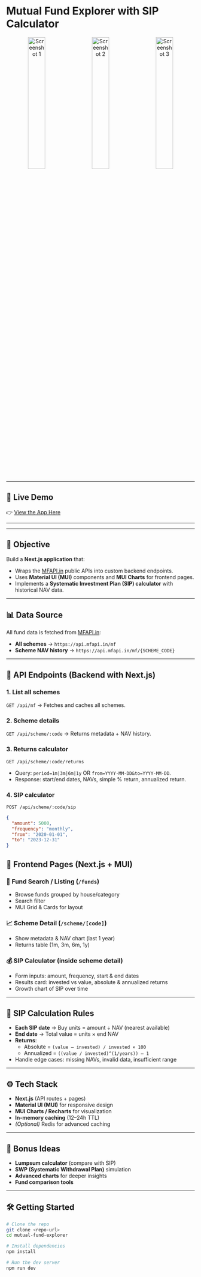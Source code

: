 # Mutual Fund Explorer with SIP Calculator

<p align="center">
  <img src="https://res.cloudinary.com/dxdrzit6x/image/upload/v1758798970/Home%20Page%20Of%20next%20assignment%20of%20sip.png" alt="Screenshot 1" width="30%"/> &nbsp;&nbsp;&nbsp;
  <img src="https://res.cloudinary.com/dxdrzit6x/image/upload/v1758798970/explore%20page%20of%20next%20assignment%20of%20sip.png" alt="Screenshot 2" width="30%"/> &nbsp;&nbsp;&nbsp;
  <img src="https://res.cloudinary.com/dxdrzit6x/image/upload/v1758798970/calculater%20of%20next%20assignment%20of%20sip.png" alt="Screenshot 3" width="30%"/>
</p>

---

## 🔗 Live Demo

👉 [View the App Here](https://sip-calc-next-assignment.vercel.app/)  

---



---

## 🚀 Objective

Build a **Next.js application** that:

- Wraps the [MFAPI.in](https://www.mfapi.in/) public APIs into custom backend endpoints.  
- Uses **Material UI (MUI)** components and **MUI Charts** for frontend pages.  
- Implements a **Systematic Investment Plan (SIP) calculator** with historical NAV data.  

---

## 📊 Data Source

All fund data is fetched from [MFAPI.in](https://www.mfapi.in/):

- **All schemes** → `https://api.mfapi.in/mf`  
- **Scheme NAV history** → `https://api.mfapi.in/mf/{SCHEME_CODE}`  

---

## 🔗 API Endpoints (Backend with Next.js)

### 1. List all schemes  
`GET /api/mf` → Fetches and caches all schemes.  

### 2. Scheme details  
`GET /api/scheme/:code` → Returns metadata + NAV history.  

### 3. Returns calculator  
`GET /api/scheme/:code/returns`  
- Query: `period=1m|3m|6m|1y` OR `from=YYYY-MM-DD&to=YYYY-MM-DD`.  
- Response: start/end dates, NAVs, simple % return, annualized return.  

### 4. SIP calculator  
`POST /api/scheme/:code/sip`  
```json
{
  "amount": 5000,
  "frequency": "monthly",
  "from": "2020-01-01",
  "to": "2023-12-31"
}

```
## 🎨 Frontend Pages (Next.js + MUI)

### 🔎 Fund Search / Listing (`/funds`)
- Browse funds grouped by house/category  
- Search filter  
- MUI Grid & Cards for layout  

### 📈 Scheme Detail (`/scheme/[code]`)
- Show metadata & NAV chart (last 1 year)  
- Returns table (1m, 3m, 6m, 1y)  

### 💰 SIP Calculator (inside scheme detail)
- Form inputs: amount, frequency, start & end dates  
- Results card: invested vs value, absolute & annualized returns  
- Growth chart of SIP over time  

---

## 🧮 SIP Calculation Rules

- **Each SIP date** → Buy units = amount ÷ NAV (nearest available)  
- **End date** → Total value = units × end NAV  
- **Returns**:  
  - Absolute = `(value – invested) / invested × 100`  
  - Annualized = `((value / invested)^(1/years)) – 1`  
- Handle edge cases: missing NAVs, invalid data, insufficient range  

---

## ⚙️ Tech Stack

- **Next.js** (API routes + pages)  
- **Material UI (MUI)** for responsive design  
- **MUI Charts / Recharts** for visualization  
- **In-memory caching** (12–24h TTL)  
- *(Optional)* Redis for advanced caching  

---

## 🌟 Bonus Ideas

- **Lumpsum calculator** (compare with SIP)  
- **SWP (Systematic Withdrawal Plan)** simulation  
- **Advanced charts** for deeper insights  
- **Fund comparison tools**  

---

## 🛠️ Getting Started

```bash
# Clone the repo
git clone <repo-url>
cd mutual-fund-explorer

# Install dependencies
npm install

# Run the dev server
npm run dev

